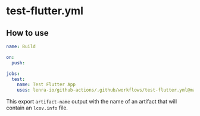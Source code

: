 # test-flutter.yml

## How to use 

```yml
name: Build

on:
  push:

jobs:
  test:
    name: Test Flutter App
    uses: lenra-io/github-actions/.github/workflows/test-flutter.yml@main
```

This export `artifact-name` output with the name of an artifact that will contain an `lcov.info` file.
